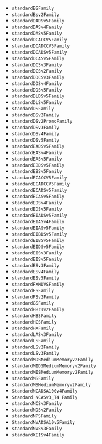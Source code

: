 * `standardBSFamily`
* `standardBsv2Family`
* `standardDADSv5Family`
* `standardDASv4Family`
* `standardDASv5Family`
* `standardDCACCV5Family`
* `standardDCADCCV5Family`
* `standardDCADSv5Family`
* `standardDCASv5Family`
* `standardDCSv3Family`
* `standardDCSv2Family`
* `standardDDCSv3Family`
* `standardDDSv4Family`
* `standardDDSv5Family`
* `standardDLDSv5Family`
* `standardDLSv5Family`
* `standardDSFamily`
* `standardDSv2Family`
* `standardDSv2PromoFamily`
* `standardDSv3Family`
* `standardDSv4Family`
* `standardDSv5Family`
* `standardEADSv5Family`
* `standardEASv4Family`
* `standardEASv5Family`
* `standardEBDSv5Family`
* `standardEBSv5Family`
* `standardECACCV5Family`
* `standardECADCCV5Family`
* `standardECADSv5Family`
* `standardECASv5Family`
* `standardEDSv4Family`
* `standardEDSv5Family`
* `standardEIADSv5Family`
* `standardEIASv4Family`
* `standardEIASv5Family`
* `standardEIBDSv5Family`
* `standardEIBSv5Family`
* `standardEIDSv5Family`
* `standardEISv3Family`
* `standardEISv5Family`
* `standardESv3Family`
* `standardESv4Family`
* `standardESv5Family`
* `standardFXMDVSFamily`
* `standardFSFamily`
* `standardFSv2Family`
* `standardGSFamily`
* `standardHBrsv2Family`
* `standardHBSFamily`
* `standardHCSFamily`
* `standardHXFamily`
* `standardLASv3Family`
* `standardLSFamily`
* `standardLSv2Family`
* `standardLSv3Family`
* `standardMDSMediumMemoryv2Family`
* `standardMIDSMediumMemoryv2Family`
* `standardMISMediumMemoryv2Family`
* `standardMSFamily`
* `standardMSMediumMemoryv2Family`
* `StandardNCADSA100v4Family`
* `Standard NCASv3_T4 Family`
* `standardNCSv3Family`
* `standardNDSv2Family`
* `standardNPSFamily`
* `StandardNVADSA10v5Family`
* `standardNVSv3Family`
* `standardXEISv4Family`
